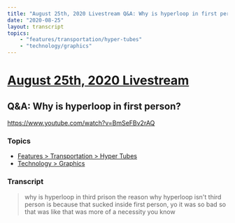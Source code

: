 ```yaml
---
title: "August 25th, 2020 Livestream Q&A: Why is hyperloop in first person?"
date: "2020-08-25"
layout: transcript
topics:
    - "features/transportation/hyper-tubes"
    - "technology/graphics"
---
```

# [August 25th, 2020 Livestream](../2020-08-25.md)
## Q&A: Why is hyperloop in first person?
https://www.youtube.com/watch?v=BmSeFBv2rAQ

### Topics
* [Features > Transportation > Hyper Tubes](../topics/features/transportation/hyper-tubes.md)
* [Technology > Graphics](../topics/technology/graphics.md)

### Transcript

> why is hyperloop in third prison the reason why hyperloop isn't third person is because that sucked inside first person, yo it was so bad so that was like that was more of a necessity you know

